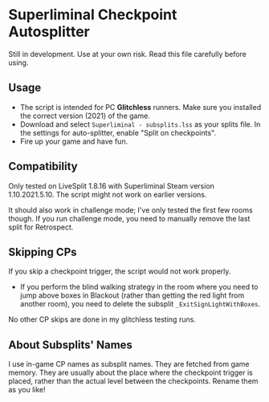 # Superliminal Checkpoint Autosplitter

Still in development. Use at your own risk. Read this file carefully before using.

## Usage

* The script is intended for PC **Glitchless** runners. Make sure you installed the correct version (2021) of the game.
* Download and select `Superliminal - subsplits.lss` as your splits file. In the settings for auto-splitter, enable "Split on checkpoints".
* Fire up your game and have fun.

## Compatibility

Only tested on LiveSplit 1.8.16 with Superliminal Steam version 1.10.2021.5.10.  The script might not work on earlier versions.

It should also work in challenge mode; I've only tested the first few rooms though. If you run challenge mode, you need to manually remove the last split for Retrospect.

## Skipping CPs

If you skip a checkpoint trigger, the script would not work properly.

* If you perform the blind walking strategy in the room where you need to jump above boxes in Blackout (rather than getting the red light from another room), you need to delete the subsplit `_ExitSignLightWithBoxes`.

No other CP skips are done in my glitchless testing runs.

## About Subsplits' Names

I use in-game CP names as subsplit names. They are fetched from game memory. They are usually about the place where the checkpoint trigger is placed, rather than the actual level between the checkpoints. Rename them as you like!